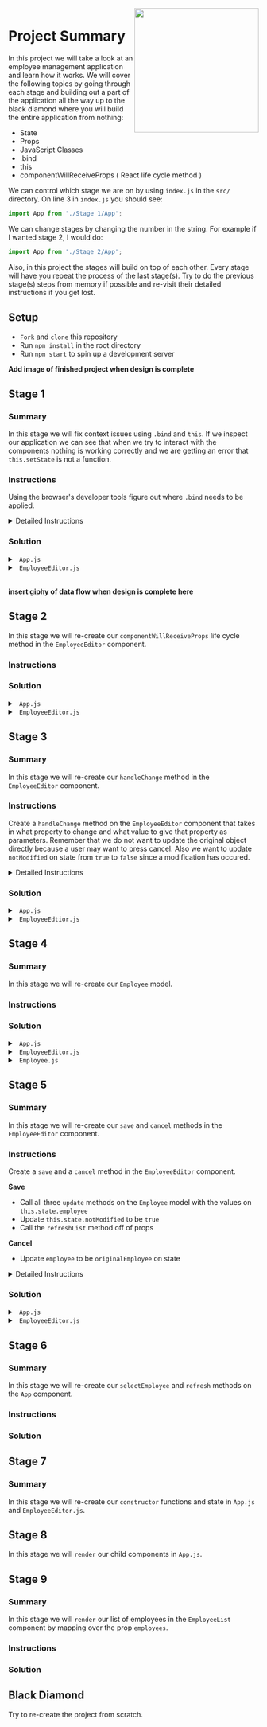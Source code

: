 <img src="https://devmounta.in/img/logowhiteblue.png" width="250" align="right">

# Project Summary

In this project we will take a look at an employee management application and learn how it works. We will cover the following topics by going through each stage and building out a part of the application all the way up to the black diamond where you will build the entire application from nothing: 

* State
* Props
* JavaScript Classes
* .bind
* this
* componentWillReceiveProps ( React life cycle method )

We can control which stage we are on by using `index.js` in the `src/` directory. On line 3 in `index.js` you should see:

```js
import App from './Stage 1/App';
```

We can change stages by changing the number in the string. For example if I wanted stage 2, I would do: 

```js
import App from './Stage 2/App';
```

Also, in this project the stages will build on top of each other. Every stage will have you repeat the process of the last stage(s). Try to do the previous stage(s) steps from memory if possible and re-visit their detailed instructions if you get lost.

## Setup

* `Fork` and `clone` this repository
* Run `npm install` in the root directory
* Run `npm start` to spin up a development server

<b> Add image of finished project when design is complete </b>

## Stage 1

### Summary

In this stage we will fix context issues using `.bind` and `this`. If we inspect our application we can see that when we try to interact with the components nothing is working correctly and we are getting an error that `this.setState` is not a function.

### Instructions

Using the browser's developer tools figure out where `.bind` needs to be applied.

<details>

<summary> Detailed Instructions </summary>

<br />

The first error that you should encounter is when clicking on an employee. This error is happening when the `selectEmployee` method on `App` gets called from the `employeeList` component. What's happening here? We're losing our context of `this`. 

First let's cover the data flow to figure out why our context is getting lost. Inside of `App.js` we can see on line 37 we are rendering in our `EmployeeList` component with two props. One of those props being our `selectEmployee` method on `App`. This means that inside of the `employeeList` component it can access the method through `this.props.selectEmployee`. We are then using the `selectEmployee` prop on line 13 in `EmployeeList` in combination with an `onClick` event. 

Because of this current setup when the `selectEmployee` method gets called from `employeeList` `this` does not refer to the `App` class which has a `setState` method. `this` refers to the props on the `EmployeeList` component. We can prove that by adding a `console.log(this)` before `this.setState({})` gets called in the `selectEmployee` method. The log should look similiar to:

```js
{
  employees: [],
  selectEmployee: function
}
```

So if the `App` component has the method of `setState` how can we keep our context of `this` when calling the method in `EmployeeList`? We can `bind` it when the context of `this` equals the `App` component. In `App.js` when we render the `EmployeeList` component we can modify the prop `selectEmployee` to `this.selectEmployee.bind(this)`. Now our `selectEmployee` method should be working properly and updating the `EmployeeEditor` component on the right.

<details>

<summary> <code> App.js </code> </summary>

```jsx
import React, { Component } from 'react';
import './App.css';

import Employee from './models/Employee';

import Header from './components/Header/Header';
import EmployeeList from './components/EmployeeList/EmployeeList';
import EmployeeEditor from './components/EmployeeEditor/EmployeeEditor';

class App extends Component {
  constructor() {
    super();
    this.state = {
      employees: [ new Employee(0, 'James Bob', 3863089275, 'Baller'), new Employee(1, 'Smith John', 383492342, 'Ballerrrr') ],
      selectedEmployee: null
    };
  }

  selectEmployee(employee) {
    this.setState({ selectedEmployee: employee });
  }

  refresh() {
    this.setState(this.state);
  }

  render() {
    return (
      <div id="app">
        <Header />
        <div id="main-container">
          <EmployeeList employees={this.state.employees} selectEmployee={ this.selectEmployee.bind(this) } />
          <EmployeeEditor selected={this.state.selectedEmployee} refreshList={ this.refresh } />
        </div>
      </div>
    )
  }
}

export default App;
```
</details>

<br />

The next error we should encounter is that the `save` and `cancel` buttons in the `EmployeeEditor` component are not working. Based on the error message in the browser debugger, it appears that `this` is equal to null when inside of the `save` and `cancel` methods. Since state exists on the component, we want to use `bind` when `this` equals the component. In our `onClick` methods we can `.bind(this)` to get the correct context.

```jsx
<button disabled={this.state.notModified} onClick={ this.save.bind(this) }> Save </button>
<button disabled={this.state.notModified} onClick={ this.cancel.bind(this) }> Cancel </button>
```

This will fix our `cancel` button context issue however you'll notice that `save` still has a context issue. This is because it calls a method passed down as a prop called `refreshList`. `refreshList` handles updating the `EmployeeList` names on the left hand side. If we add a `console.log(this)` we'll see it has a similiar issue of `this` referring to the object of props. If we `.bind(this)` when we pass the method down as a prop, just like we did for `selectEmployee`, then `this` will have the correct context.

<details>

<summary> <code> App.js </code> </summary>

```jsx
import React, { Component } from 'react';
import './App.css';

import Employee from './models/Employee';

import Header from './components/Header/Header';
import EmployeeList from './components/EmployeeList/EmployeeList';
import EmployeeEditor from './components/EmployeeEditor/EmployeeEditor';

class App extends Component {
  constructor() {
    super();
    this.state = {
      employees: [ new Employee(0, 'James Bob', 3863089275, 'Baller'), new Employee(1, 'Smith John', 383492342, 'Ballerrrr') ],
      selectedEmployee: null
    };
  }

  selectEmployee(employee) {
    this.setState({ selectedEmployee: employee });
  }

  refresh() {
    this.setState(this.state);
  }

  render() {
    return (
      <div id="app">
        <Header />
        <div id="main-container">
          <EmployeeList employees={this.state.employees} selectEmployee={ this.selectEmployee.bind(this) } />
          <EmployeeEditor selected={this.state.selectedEmployee} refreshList={ this.refresh.bind(this) } />
        </div>
      </div>
    )
  }
}

export default App;
```

</details>

<details>

<summary> <code> EmployeeEditor.js </code> </summary>

```jsx
import React, { Component } from 'react';
import './EmployeeEditor.css';

import '../../models/Employee';

class EmployeeEditor extends Component {

  componentWillReceiveProps(props) {
    this.setState({ employee: Object.assign({}, props.selected), originalEmployee: props.selected, notModified: true });
  }

  constructor() {
    super();
    this.state = {
      employee: null,
      originalEmployee: null,
      notModified: true
    };
  }

  handleChange(prop, val) {
    if ( this.state.notModified ) {
      this.setState({ notModified: false });
    }

    this.state.employee[prop] = val;
    this.setState({ employee: this.state.employee });
  }

  save() {
    this.state.originalEmployee.updateName(this.state.employee.name);
    this.state.originalEmployee.updatePhone(this.state.employee.phone);
    this.state.originalEmployee.updateTitle(this.state.employee.title);
    this.setState({ notModified: true });
    this.props.refreshList();
  }

  cancel() {
    this.setState({ employee: this.state.originalEmployee });
  }

  render() {
    return (
      <div id="editor-container">
        { 
          this.state.employee
          ? 
          <div id="employee-card">
            <p> Employee ID: { this.state.employee.id } </p>
            <p> Name </p>
            <input value={ this.state.employee.name } onChange={ (e) => { this.handleChange('name', e.target.value) } }></input>
            <p> Phone </p>
            <input value={ this.state.employee.phone } onChange={ (e) => { this.handleChange('phone', e.target.value) } }></input>
            <p> Title </p>
            <input value={ this.state.employee.title } onChange={ (e) => { this.handleChange('title', e.target.value) } }></input>

            <br />
            <br />
            <button disabled={this.state.notModified} onClick={ this.save.bind(this) }> Save </button>
            <button disabled={this.state.notModified} onClick={ this.cancel.bind(this) }> Cancel </button>
          </div>
          :
          <p> No Employee Selected </p>
        }
       
      </div>
    )
  }
}

export default EmployeeEditor;
```

</details>

</details>

### Solution

<details>

<summary> <code> App.js </code> </summary>

```jsx
import React, { Component } from 'react';
import './App.css';

import Employee from './models/Employee';

import Header from './components/Header/Header';
import EmployeeList from './components/EmployeeList/EmployeeList';
import EmployeeEditor from './components/EmployeeEditor/EmployeeEditor';

class App extends Component {
  constructor() {
    super();
    this.state = {
      employees: [ new Employee(0, 'James Bob', 3863089275, 'Baller'), new Employee(1, 'Smith John', 383492342, 'Ballerrrr') ],
      selectedEmployee: null
    };
  }

  selectEmployee(employee) {
    this.setState({ selectedEmployee: employee });
  }

  refresh() {
    this.setState(this.state);
  }

  render() {
    return (
      <div id="app">
        <Header />
        <div id="main-container">
          <EmployeeList employees={this.state.employees} selectEmployee={ this.selectEmployee.bind(this) } />
          <EmployeeEditor selected={this.state.selectedEmployee} refreshList={ this.refresh.bind(this) } />
        </div>
      </div>
    )
  }
}

export default App;
```

</details>

<details>

<summary> <code> EmployeeEditor.js </code> </summary>

```jsx
import React, { Component } from 'react';
import './EmployeeEditor.css';

import '../../models/Employee';

class EmployeeEditor extends Component {

  componentWillReceiveProps(props) {
    this.setState({ employee: Object.assign({}, props.selected), originalEmployee: props.selected, notModified: true });
  }

  constructor() {
    super();
    this.state = {
      employee: null,
      originalEmployee: null,
      notModified: true
    };
  }

  handleChange(prop, val) {
    if ( this.state.notModified ) {
      this.setState({ notModified: false });
    }

    this.state.employee[prop] = val;
    this.setState({ employee: this.state.employee });
  }

  save() {
    this.state.originalEmployee.updateName(this.state.employee.name);
    this.state.originalEmployee.updatePhone(this.state.employee.phone);
    this.state.originalEmployee.updateTitle(this.state.employee.title);
    this.setState({ notModified: true });
    this.props.refreshList();
  }

  cancel() {
    this.setState({ employee: this.state.originalEmployee });
  }

  render() {
    return (
      <div id="editor-container">
        { 
          this.state.employee
          ? 
          <div id="employee-card">
            <p> Employee ID: { this.state.employee.id } </p>
            <p> Name </p>
            <input value={ this.state.employee.name } onChange={ (e) => { this.handleChange('name', e.target.value) } }></input>
            <p> Phone </p>
            <input value={ this.state.employee.phone } onChange={ (e) => { this.handleChange('phone', e.target.value) } }></input>
            <p> Title </p>
            <input value={ this.state.employee.title } onChange={ (e) => { this.handleChange('title', e.target.value) } }></input>

            <br />
            <br />
            <button disabled={this.state.notModified} onClick={ this.save.bind(this) }> Save </button>
            <button disabled={this.state.notModified} onClick={ this.cancel.bind(this) }> Cancel </button>
          </div>
          :
          <p> No Employee Selected </p>
        }
       
      </div>
    )
  }
} 

export default EmployeeEditor;
```

</details>

<br />

<b>insert giphy of data flow when design is complete here</b>

## Stage 2

In this stage we will re-create our `componentWillReceiveProps` life cycle method in the `EmployeeEditor` component.

### Instructions

### Solution

<details> 

<summary> <code> App.js </code> </summary>

```jsx

```

</details>

</details>

<details>

<summary> <code> EmployeeEditor.js </code> </summary>

```jsx

```

</details>

## Stage 3

### Summary

In this stage we will re-create our `handleChange` method in the `EmployeeEditor` component.

### Instructions

Create a `handleChange` method on the `EmployeeEditor` component that takes in what property to change and what value to give that property as parameters. Remember that we do not want to update the original object directly because a user may want to press cancel. Also we want to update `notModified` on state from `true` to `false` since a modification has occured. 

<details>

<summary> Detailed Instructions </summary>

<br />

Well start by creating the skeleton of our method:

```jsx
handleChange(prop, val) {

}
```

The next thing we'll want to do is change the `notModified` property on state from `true` to `false`. When we update this property on state the Save and Cancel buttons will no longer be disabled ( allowing a user to click on them ). We also only need to update this property if it is `true`, so let's add an if statement to wrap our `setState` call.

```jsx
handleChange(prop, val) {
  if ( this.state.notModified ) {
    this.setState({ notModified })
  }
}
```

Now we can update our `employee` property on state. However we do not want to modifiy the original 

</details>

### Solution

<details>

<summary> <code> App.js </code> </summary>

```jsx
import React, { Component } from 'react';
import './App.css';

import Employee from './models/Employee';

import Header from './components/Header/Header';
import EmployeeList from './components/EmployeeList/EmployeeList';
import EmployeeEditor from './components/EmployeeEditor/EmployeeEditor';

class App extends Component {
  constructor() {
    super();
    this.state = {
      employees: [ new Employee(0, 'James Bob', 3863089275, 'Baller'), new Employee(1, 'Smith John', 383492342, 'Ballerrrr') ],
      selectedEmployee: null
    };
  }

  selectEmployee(employee) {
    this.setState({ selectedEmployee: employee });
  }

  refresh() {
    this.setState(this.state);
  }

  render() {
    return (
      <div id="app">
        <Header />
        <div id="main-container">
          <EmployeeList employees={this.state.employees} selectEmployee={ this.selectEmployee.bind(this) } />
          <EmployeeEditor selected={this.state.selectedEmployee} refreshList={ this.refresh.bind(this) } />
        </div>
      </div>
    )
  }
}

export default App;

```

</details>

<details>

<summary> <code> EmployeeEdtior.js </code> </summary>

```jsx
import React, { Component } from 'react';
import './EmployeeEditor.css';

class EmployeeEditor extends Component {
  componentWillReceiveProps(props) {
    this.setState({ employee: props.selected, originalEmployee: props.selected, notModified: true });
  }

  constructor() {
    super();
    this.state = {
      employee: null,
      originalEmployee: null,
      notModified: true
    };
  }

  handleChange(prop, val) {
    if ( this.state.notModified ) {
      this.setState({ notModified: false });
    }

    var employee = Object.assign({}, this.state.employee);
    employee[prop] = val;
    this.setState({ employee: employee });
  }

  save() {
    this.state.originalEmployee.updateName(this.state.employee.name);
    this.state.originalEmployee.updatePhone(this.state.employee.phone);
    this.state.originalEmployee.updateTitle(this.state.employee.title);
    this.setState({ notModified: true });
    this.props.refreshList();
  }

  cancel() {
    this.setState({ employee: this.state.originalEmployee });
  }

  render() {
    return (
      <div id="editor-container">
        { 
          this.state.employee
          ? 
          <div id="employee-card">
            <p> Employee ID: { this.state.employee.id } </p>
            <p> Name </p>
            <input value={ this.state.employee.name } onChange={ (e) => { this.handleChange('name', e.target.value) } }></input>
            <p> Phone </p>
            <input value={ this.state.employee.phone } onChange={ (e) => { this.handleChange('phone', e.target.value) } }></input>
            <p> Title </p>
            <input value={ this.state.employee.title } onChange={ (e) => { this.handleChange('title', e.target.value) } }></input>

            <br />
            <br />
            <button disabled={this.state.notModified} onClick={ this.save.bind(this) }> Save </button>
            <button disabled={this.state.notModified} onClick={ this.cancel.bind(this) }> Cancel </button>
          </div>
          :
          <p> No Employee Selected </p>
        }
       
      </div>
    )
  }
}

export default EmployeeEditor;
```

</details>

## Stage 4

### Summary

In this stage we will re-create our `Employee` model.

### Instructions

### Solution

<details>

<summary> <code> App.js </code> </summary>

```jsx
import React, { Component } from 'react';
import './App.css';

import Employee from './models/Employee';

import Header from './components/Header/Header';
import EmployeeList from './components/EmployeeList/EmployeeList';
import EmployeeEditor from './components/EmployeeEditor/EmployeeEditor';

class App extends Component {
  constructor() {
    super();
    this.state = {
      employees: [ new Employee(0, 'James Bob', 3863089275, 'Baller'), new Employee(1, 'Smith John', 383492342, 'Ballerrrr') ],
      selectedEmployee: null
    };
  }

  selectEmployee(employee) {
    this.setState({ selectedEmployee: employee });
  }

  refresh() {
    this.setState(this.state);
  }

  render() {
    return (
      <div id="app">
        <Header />
        <div id="main-container">
          <EmployeeList employees={this.state.employees} selectEmployee={ this.selectEmployee.bind(this) } />
          <EmployeeEditor selected={this.state.selectedEmployee} refreshList={ this.refresh.bind(this) } />
        </div>
      </div>
    )
  }
}

export default App;
```

</details>

<details>

<summary> <code> EmployeeEditor.js </code> </summary>

```jsx
import React, { Component } from 'react';
import './EmployeeEditor.css';

import '../../models/Employee';

class EmployeeEditor extends Component {

  componentWillReceiveProps(props) {
    this.setState({ employee: Object.assign({}, props.selected), originalEmployee: props.selected, notModified: true });
  }

  constructor() {
    super();
    this.state = {
      employee: null,
      originalEmployee: null,
      notModified: true
    };
  }

  handleChange(prop, val) {
    if ( this.state.notModified ) {
      this.setState({ notModified: false });
    }

    this.state.employee[prop] = val;
    this.setState({ employee: this.state.employee });
  }

  save() {
    this.state.originalEmployee.updateName(this.state.employee.name);
    this.state.originalEmployee.updatePhone(this.state.employee.phone);
    this.state.originalEmployee.updateTitle(this.state.employee.title);
    this.setState({ notModified: true });
    this.props.refreshList();
  }

  cancel() {
    this.setState({ employee: this.state.originalEmployee });
  }

  render() {
    return (
      <div id="editor-container">
        { 
          this.state.employee
          ? 
          <div id="employee-card">
            <p> Employee ID: { this.state.employee.id } </p>
            <p> Name </p>
            <input value={ this.state.employee.name } onChange={ (e) => { this.handleChange('name', e.target.value) } }></input>
            <p> Phone </p>
            <input value={ this.state.employee.phone } onChange={ (e) => { this.handleChange('phone', e.target.value) } }></input>
            <p> Title </p>
            <input value={ this.state.employee.title } onChange={ (e) => { this.handleChange('title', e.target.value) } }></input>

            <br />
            <br />
            <button disabled={this.state.notModified} onClick={ this.save.bind(this) }> Save </button>
            <button disabled={this.state.notModified} onClick={ this.cancel.bind(this) }> Cancel </button>
          </div>
          :
          <p> No Employee Selected </p>
        }
       
      </div>
    )
  }
} 

export default EmployeeEditor;
```

</details>

<details>

<summary> <code> Employee.js </code> </summary>

```jsx
export default class Employee {
  constructor(id, name, phone, title) {
    this.id = id;
    this.name = name;
    this.phone = phone;
    this.title = title;
  }
  
  updateName(name) {
    this.name = name;
  }

  updatePhone(phone) {
    this.phone = phone;
  }

  updateTitle(title) {
    this.title = title;
  }
}
```

</details>


## Stage 5

### Summary

In this stage we will re-create our `save` and `cancel` methods in the `EmployeeEditor` component.

### Instructions

Create a `save` and a `cancel` method in the `EmployeeEditor` component. 

<b> Save </b>
* Call all three `update` methods on the `Employee` model with the values on `this.state.employee`
* Update `this.state.notModified` to be `true`
* Call the `refreshList` method off of props

<b> Cancel </b>
* Update `employee` to be `originalEmployee` on state

<details>

<summary> Detailed Instructions </summary>

<br />

Let's begin by adding empty methods to the `EmployeeEditor` component. 

<details>

<summary> <code> Empty Methods </code> </summary>

```jsx
save() {

}

cancel() {

}
```

</details>

<br />

Now let's dive into each of them. Let's start with `save`. On saving an employee we want to update its record in the original array that is being stored in `App.js`. If we take a look at that array of employees we'll notice that each employee is a new instance of the `Employee` model. We can check out the `Employee` model by going into `src/Stage 2/models/Employee.js`. 

```js
export default class Employee {
  constructor(id, name, phone, title) {
    this.id = id;
    this.name = name;
    this.phone = phone;
    this.title = title;
  }
  
  updateName(name) {
    this.name = name;
  }

  updatePhone(phone) {
    this.phone = phone;
  }

  updateTitle(title) {
    this.title = title;
  }
}
```

We'll see that our `Employee` class has three prototypes: `updateName`, `updatePhone`, and `updateTitle`. We can use these to update each individual employee. 

Since there is such a minimal amount to update on the employee we'll make our `save` method call all three prototypes whether or not all three have been changed.

</details>

### Solution

<details>

<summary> <code> App.js </code> </summary>

```jsx
import React, { Component } from 'react';
import './App.css';

import Employee from './models/Employee';

import Header from './components/Header/Header';
import EmployeeList from './components/EmployeeList/EmployeeList';
import EmployeeEditor from './components/EmployeeEditor/EmployeeEditor';

class App extends Component {
  constructor() {
    super();
    this.state = {
      employees: [ new Employee(0, 'James Bob', 3863089275, 'Baller'), new Employee(1, 'Smith John', 383492342, 'Ballerrrr') ],
      selectedEmployee: null
    };
  }

  selectEmployee(employee) {
    this.setState({ selectedEmployee: employee });
  }

  refresh() {
    this.setState(this.state);
  }

  render() {
    return (
      <div id="app">
        <Header />
        <div id="main-container">
          <EmployeeList employees={this.state.employees} selectEmployee={ this.selectEmployee.bind(this) } />
          <EmployeeEditor selected={this.state.selectedEmployee} refreshList={ this.refresh.bind(this) } />
        </div>
      </div>
    )
  }
}

export default App;
```

</details>

<details>

<summary> <code> EmployeeEditor.js </code> </summary>

```jsx
import React, { Component } from 'react';
import './EmployeeEditor.css';

class EmployeeEditor extends Component {
  componentWillReceiveProps(props) {
    this.setState({ employee: props.selected, originalEmployee: props.selected, notModified: true });
  }

  constructor() {
    super();
    this.state = {
      employee: null,
      originalEmployee: null,
      notModified: true
    };
  }

  handleChange(prop, val) {
    if ( this.state.notModified ) {
      this.setState({ notModified: false });
    }

    var employee = Object.assign({}, this.state.employee);
    employee[prop] = val;
    this.setState({ employee: employee });
  }

  save() {
    this.state.originalEmployee.updateName(this.state.employee.name);
    this.state.originalEmployee.updatePhone(this.state.employee.phone);
    this.state.originalEmployee.updateTitle(this.state.employee.title);
    this.setState({ notModified: true });
    this.props.refreshList();
  }

  cancel() {
    this.setState({ employee: this.state.originalEmployee });
  }

  render() {
    return (
      <div id="editor-container">
        { 
          this.state.employee
          ? 
          <div id="employee-card">
            <p> Employee ID: { this.state.employee.id } </p>
            <p> Name </p>
            <input value={ this.state.employee.name } onChange={ (e) => { this.handleChange('name', e.target.value) } }></input>
            <p> Phone </p>
            <input value={ this.state.employee.phone } onChange={ (e) => { this.handleChange('phone', e.target.value) } }></input>
            <p> Title </p>
            <input value={ this.state.employee.title } onChange={ (e) => { this.handleChange('title', e.target.value) } }></input>

            <br />
            <br />
            <button disabled={this.state.notModified} onClick={ this.save.bind(this) }> Save </button>
            <button disabled={this.state.notModified} onClick={ this.cancel.bind(this) }> Cancel </button>
          </div>
          :
          <p> No Employee Selected </p>
        }
       
      </div>
    )
  }
}

export default EmployeeEditor;
```

</details>

## Stage 6

### Summary

In this stage we will re-create our `selectEmployee` and `refresh` methods on the `App` component.

### Instructions

### Solution

## Stage 7

### Summary

In this stage we will re-create our `constructor` functions and state in `App.js` and `EmployeeEditor.js`.

## Stage 8

In this stage we will `render` our child components in `App.js`.

## Stage 9

### Summary

In this stage we will `render` our list of employees in the `EmployeeList` component by mapping over the prop `employees`.

### Instructions

### Solution

## Black Diamond

Try to re-create the project from scratch.